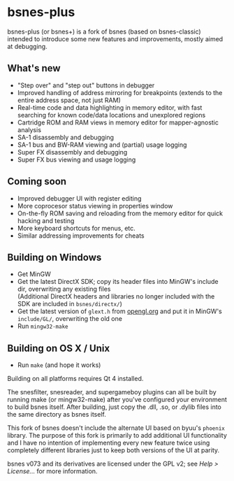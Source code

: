 # bsnes-plus

bsnes-plus (or bsnes+) is a fork of bsnes (based on bsnes-classic) intended to
introduce some new features and improvements, mostly aimed at debugging.

## What's new

- "Step over" and "step out" buttons in debugger
- Improved handling of address mirroring for breakpoints (extends to the entire address space, not just RAM)
- Real-time code and data highlighting in memory editor, with fast searching for known code/data locations and unexplored regions
- Cartridge ROM and RAM views in memory editor for mapper-agnostic analysis
- SA-1 disassembly and debugging
- SA-1 bus and BW-RAM viewing and (partial) usage logging
- Super FX disassembly and debugging
- Super FX bus viewing and usage logging

## Coming soon

- Improved debugger UI with register editing
- More coprocesor status viewing in properties window
- On-the-fly ROM saving and reloading from the memory editor for quick hacking and testing
- More keyboard shortcuts for menus, etc.
- Similar addressing improvements for cheats

## Building on Windows

- Get MinGW
- Get the latest DirectX SDK; copy its header files into MinGW's include dir, overwriting any existing files  
  (Additional DirectX headers and libraries no longer included with the SDK are included in `bsnes/directx/`)
- Get the latest version of `glext.h` from [opengl.org](https://www.opengl.org/registry/#headers) and put it in MinGW's `include/GL/`, overwriting the old one
- Run `mingw32-make`

## Building on OS X / Unix

- Run `make` (and hope it works)

Building on all platforms requires Qt 4 installed.

The snesfilter, snesreader, and supergameboy plugins can all be built by running make (or mingw32-make) after you've configured your environment to build bsnes itself.
After building, just copy the .dll, .so, or .dylib files into the same directory as bsnes itself.

This fork of bsnes doesn't include the alternate UI based on byuu's `phoenix` library. The purpose of this fork is primarily to add additional UI functionality and I have no intention of implementing every new feature twice using completely different libraries just to keep both versions of the UI at parity.

bsnes v073 and its derivatives are licensed under the GPL v2; see *Help > License...* for more information.

